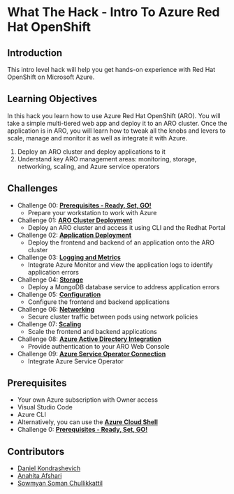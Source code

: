 # What The Hack - Intro To Azure Red Hat OpenShift

## Introduction

This intro level hack will help you get hands-on experience with Red Hat OpenShift on Microsoft Azure. 

## Learning Objectives

In this hack you learn how to use Azure Red Hat OpenShift (ARO). You will take a simple multi-tiered web app and deploy it to an ARO cluster. Once the application is in ARO, you will learn how to tweak all the knobs and levers to scale, manage and monitor it as well as integrate it with Azure.

1. Deploy an ARO cluster and deploy applications to it
2. Understand key ARO management areas: monitoring, storage, networking, scaling, and Azure service operators

## Challenges

- Challenge 00: **[Prerequisites - Ready, Set, GO!](Student/Challenge-00.md)**
	 - Prepare your workstation to work with Azure
- Challenge 01: **[ARO Cluster Deployment](Student/Challenge-01.md)**
	 - Deploy an ARO cluster and access it using CLI and the Redhat Portal
- Challenge 02: **[Application Deployment](Student/Challenge-02.md)**
	 - Deploy the frontend and backend of an application onto the ARO cluster
- Challenge 03: **[Logging and Metrics](Student/Challenge-03.md)**
	 - Integrate Azure Monitor and view the application logs to identify application errors
- Challenge 04: **[Storage](Student/Challenge-04.md)**
	 - Deploy a MongoDB database service to address application errors
- Challenge 05: **[Configuration](Student/Challenge-05.md)**
	 - Configure the frontend and backend applications
- Challenge 06: **[Networking](Student/Challenge-06.md)**
	 - Secure cluster traffic between pods using network policies
- Challenge 07: **[Scaling](Student/Challenge-07.md)**
	 - Scale the frontend and backend applications
- Challenge 08: **[Azure Active Directory Integration](Student/Challenge-08.md)**
	 - Provide authentication to your ARO Web Console
- Challenge 09: **[Azure Service Operator Connection](Student/Challenge-09.md)**
	 - Integrate Azure Service Operator

## Prerequisites
- Your own Azure subscription with Owner access
- Visual Studio Code
- Azure CLI
- Alternatively, you can use the [**Azure Cloud Shell**](https://shell.azure.com/)
- Challenge 0: **[Prerequisites - Ready, Set, GO!](Student/Challenge-00.md)**

## Contributors

- [Daniel Kondrashevich](https://github.com/danielkon96)
- [Anahita Afshari](https://github.com/anahitaafsh)
- [Sowmyan Soman Chullikkattil](https://github.com/sowsan)
